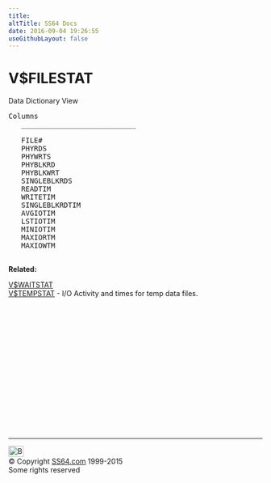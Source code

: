 ```yaml
---
title:
altTitle: SS64 Docs
date: 2016-09-04 19:26:55
useGithubLayout: false
---
```

<!-- #BeginLibraryItem "/Library/head_orav.lbi" --><!-- #EndLibraryItem --><h1>V$FILESTAT </h1>  
 <p> Data Dictionary View </p> 
 
<pre>Columns
   ___________________________
 
   FILE#
   PHYRDS
   PHYWRTS
   PHYBLKRD
   PHYBLKWRT
   SINGLEBLKRDS
   READTIM
   WRITETIM
   SINGLEBLKRDTIM
   AVGIOTIM
   LSTIOTIM
   MINIOTIM
   MAXIORTM
   MAXIOWTM

</pre>
<p><b>Related:</b></p>
<p><span class="body"><a href="V$WAITSTAT.html">V$WAITSTAT</a><br>
    <a href="V$TEMPSTAT.html">V$TEMPSTAT</a> - I/O Activity and times for temp
data files.</span></p><!-- #BeginLibraryItem "/Library/foot_orad.lbi" --><p>
<!-- oracle-footer -->
<ins class="adsbygoogle" style="display:inline-block;width:300px;height:250px" data-ad-client="ca-pub-6140977852749469" data-ad-slot="4275490898"></ins>
<script>
(adsbygoogle = window.adsbygoogle || []).push({});
</script></p>
<hr>
<div id="bl" class="footer"><a href="V$FILESTAT.html#"><img src="../images/top.png" width="30" height="22" alt="Back to the Top"></a></div>
<div id="br" class="footer, tagline">© Copyright <a href="../index.html">SS64.com</a> 1999-2015<br>
Some rights reserved</div>
<!-- #EndLibraryItem -->

